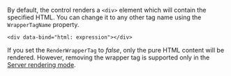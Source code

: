By default, the control renders a `<div>` element which will contain the specified HTML. 
You can change it to any other tag name using the `WrapperTagName` property.

```DOTHTML
<div data-bind="html: expression"></div>
```

If you set the `RenderWrapperTag` to *false*, only the pure HTML content will be rendered. However, removing the wrapper tag
is supported only in the [Server rendering mode](/docs/tutorials/basics-server-side-html-generation/{branch}).
